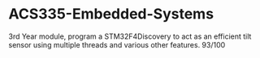 # ACS335-Embedded-Systems
3rd Year module, program a STM32F4Discovery to act as an efficient tilt sensor using multiple threads and various other features. 93/100
